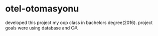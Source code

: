 # otel-otomasyonu

developed this project my oop class in bachelors degree(2016). project goals were using database and C#.
